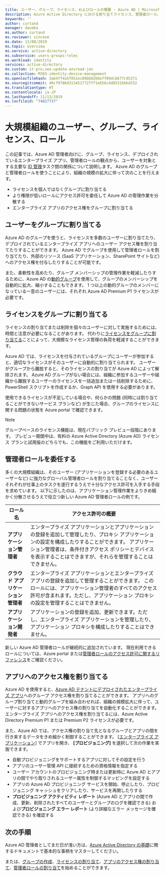 ```yaml
---
title: ユーザー、グループ、ライセンス、およびロールの概要 - Azure AD | Microsoft Docs
description: Azure Active Directory における割り当てライセンス、管理者ロール、グループ メンバーシップとユーザーとの関係
keywords: ''
author: curtand
manager: daveba
ms.author: curtand
ms.reviewer: vincesm
ms.date: 11/08/2019
ms.topic: overview
ms.service: active-directory
ms.subservice: users-groups-roles
ms.workload: identity
services: active-directory
ms.custom: it-pro;seo-update-azuread-jan
ms.collection: M365-identity-device-management
ms.openlocfilehash: 3a647f4a5f051ec89bb82b6e7f89dcb677c95371
ms.sourcegitcommit: 49cf9786d3134517727ff1e656c4d8531bbbd332
ms.translationtype: HT
ms.contentlocale: ja-JP
ms.lasthandoff: 11/13/2019
ms.locfileid: "74027737"
---
```

# <a name="users-groups-licensing-and-roles-for-large-organizations"></a>大規模組織のユーザー、グループ、ライセンス、ロール

この記事では、Azure AD 管理者向けに、グループ、ライセンス、デプロイされているエンタープライズ アプリ、管理者ロールの観点から、ユーザーを対象とする主要な [ID 管理](/azure/active-directory/fundamentals/identity-fundamentals?context=azure/active-directory/users-groups-roles/context/ugr-context)タスク間の関係について説明します。 Azure AD のグループと管理者ロールを使うことにより、組織の規模の拡大に伴って次のことを行えます。

* ライセンスを個人ではなくグループに割り当てる
* より権限が低いロールにアクセス許可を委任して Azure AD の管理作業を分散する
* エンタープライズ アプリのアクセス権をグループに割り当てる

## <a name="assign-users-to-groups"></a>ユーザーをグループに割り当てる

Azure AD のグループを使うと、ライセンスを多数のユーザーに割り当てたり、デプロイされているエンタープライズ アプリへのユーザー アクセス権を割り当てたりすることができます。 Azure AD でグループを使用して管理者ロールを割り当てたり、外部のリソース (SaaS アプリケーション、SharePoint サイトなど) へのアクセス権を付与したりすることが可能です。

また、柔軟性を高めたり、グループ メンバーシップの管理作業を軽減したりするために、Azure AD の[動的グループ](groups-create-rule.md)を使用して、グループのメンバーシップを自動的に拡大、縮小することもできます。 1 つ以上の動的グループのメンバーになっている一意のユーザーには、それぞれ Azure AD Premium P1 ライセンスが必要です。

## <a name="assign-licenses-to-groups"></a>ライセンスをグループに割り当てる

ライセンスの割り当てまたは削除を個々のユーザーに対して実施するためには、時間と注意が必要になることがあります。 代わりに[ライセンスをグループに割り当てる](/azure/active-directory/fundamentals/license-users-groups?context=azure/active-directory/users-groups-roles/context/ugr-context)ことによって、大規模なライセンス管理の負荷を軽減することができます。

Azure AD では、ライセンスを付与されているグループにユーザーが参加すると、適切なライセンスがそのユーザーに自動的に割り当てられます。 ユーザーがグループから離脱すると、そのライセンスの割り当てが Azure AD によって解除されます。 Azure AD グループがない場合には、組織に参加するユーザーや組織から離脱するユーザーのライセンスを一括追加または一括削除するために、PowerShell スクリプトを作成するか、Graph API を使用する必要があります。

使用できるライセンスが不足している場合や、何らかの問題 (同時には割り当てることができないサービス プランなど) が生じた場合、グループのライセンスに関する問題の状態を Azure portal で確認できます。

>[!NOTE]
>グループベースのライセンス機能は、現在パブリック プレビュー段階にあります。 プレビュー期間中は、有料の Azure Active Directory (Azure AD) ライセンス プランと試用版のどちらでも、この機能をご利用いただけます。

## <a name="delegate-administrator-roles"></a>管理者ロールを委任する

多くの大規模組織は、そのユーザー (アプリケーションを登録する必要のあるユーザーなど) に強力なグローバル管理者ロールを割り当てることなく、ユーザーそれぞれが仕事上のタスクを遂行するうえで十分なアクセス許可を入手する手段を求めています。 以下に示したのは、アプリケーション管理作業をよりきめ細かく分散させるうえで役立つ新しい Azure AD 管理者ロールの例です。

 ロール名 | アクセス許可の概要
 --------- | -------------------
 **アプリケーション管理者** | エンタープライズ アプリケーションとアプリケーションの登録を追加して管理したり、プロキシ アプリケーションの設定を構成したりすることができます。 アプリケーション管理者は、条件付きアクセス ポリシーとデバイスを表示することはできますが、それらを管理することはできません。
 **クラウド アプリケーション管理者** | エンタープライズ アプリケーションとエンタープライズ アプリの登録を追加して管理することができます。 このロールには、アプリケーション管理者のすべてのアクセス許可が含まれます。ただし、アプリケーション プロキシの設定を管理することはできません。
**アプリケーション開発者** | アプリケーションの登録を追加、更新できます。ただし、エンタープライズ アプリケーションを管理したり、アプリケーション プロキシを構成したりすることはできません。

新しい Azure AD 管理者ロールが継続的に追加されています。 現在利用できるロールについては、Azure portal または[管理者ロールのアクセス許可に関するリファレンス](directory-assign-admin-roles.md)をご確認ください。

## <a name="assign-app-access"></a>アプリへのアクセス権を割り当てる

Azure AD を使用すると、[Azure AD テナントにデプロイされたエンタープライズ アプリ](/azure/active-directory/manage-apps/methods-for-assigning-users-and-groups?context=azure/active-directory/users-groups-roles/context/ugr-context)へのグループ アクセス権を割り当てることができます。 アプリへのグループ割り当てと動的グループを組み合わせれば、組織の規模拡大に伴って、ユーザーに対するアプリへのアクセス権の割り当てを自動化することができます。 エンタープライズ アプリへのアクセス権を割り当てるには、Azure Active Directory Premium P1 または Premium P2 ライセンスが必要です。

また、Azure AD では、アクセス権の割り当て先となるグループとアプリの間を行き来するデータをきめ細かく制御することができます。 [[エンタープライズ アプリケーション]](https://portal.azure.com/#blade/Microsoft_AAD_IAM/StartboardApplicationsMenuBlade/AllApps) でアプリを開き、 **[プロビジョニング]** を選択して次の作業を実施できます。

* 自動プロビジョニングをサポートするアプリに対してその設定を行う
* アプリのユーザー管理 API に接続するための資格情報を指定する
* ユーザー アカウントのプロビジョニング時または更新時に Azure AD とアプリの間でやり取りされるユーザー属性を制御するマッピングを設定する
* アプリの Azure AD プロビジョニング サービスを開始、停止したり、プロビジョニング キャッシュをクリアしたり、サービスを再開したりする
* **プロビジョニング アクティビティ レポート** (Azure AD とアプリの間で作成、更新、削除されたすべてのユーザーとグループのログを確認できる) および**プロビジョニング エラー レポート** (より詳細なエラー メッセージを確認できる) を確認する

## <a name="next-steps"></a>次の手順

Azure AD 管理者としてまだ日が浅い方は、[Azure Active Directory の基礎](https://docs.microsoft.com/azure/active-directory/fundamentals/index)に関するドキュメントで基本的な事柄をマスターしてください。

または、[グループの作成](/azure/active-directory/fundamentals/active-directory-groups-create-azure-portal?context=azure/active-directory/users-groups-roles/context/ugr-context)、[ライセンスの割り当て](/azure/active-directory/fundamentals/license-users-groups?context=azure/active-directory/users-groups-roles/context/ugr-context)、[アプリのアクセス権の割り当て](/azure/active-directory/manage-apps/methods-for-assigning-users-and-groups?context=azure/active-directory/users-groups-roles/context/ugr-context)、[管理者ロールの割り当て](directory-assign-admin-roles.md)を始めることができます。
